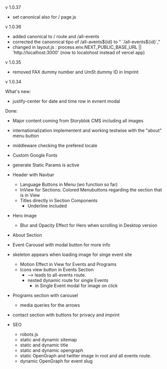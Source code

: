 v 1.0.37

- set canonical also for / page.js

v 1.0.36

- added canonical to / route and /all-events
- corrected the canonnical tipo of /all-avents${id} to " `/all-events${id}`,"
- changed in layout.js : process.env.NEXT_PUBLIC_BASE_URL || 'http://localhost:3000' (now to localohost instead of vercel app)

v 1.0.35

- removed FAX dummy number and UmSt dummy ID in Imprint

v 1.0.34

What's new:

- justify-center for date and time row in evnent modal

Done:

- Major content coming from Storyblok CMS including all images
- internationalization implementent and working testwise with the "about" menu button
- middleware checking the prefered locale
- Custom Google Fonts
- generate Static Params is active

- Header with Navbar
  - Language Buttons in Menu (wo function so far)
  - InView for Sections: Colored Menubuttons regarding the section that is in View
  - Titles directly in Section Components
    - Underline included
- Hero image
  - Blur and Opacity Effect for Hero when scrolling in Desktop version
- About Section
- Event Carousel with modal button for more info
- skeleton appears when loading image for singe event site

  - Motion Effect in View for Events and Programs
  - Icons view button in Events Section
    - --> leads to all-events route.
    - nested dynamic route for single Events
      - in Single Event modal for image on click

- Programs section with carousel
  - media queries for the arrows
- contact section with buttons for privacy and imprint

- SEO
  - robots js
  - static and dynamic sitemap
  - static and dynamic title
  - static and dynamic opengraph
  - static OpenGraph and twitter image in root and all events route.
  - dynamic OpenGraph for event slug
